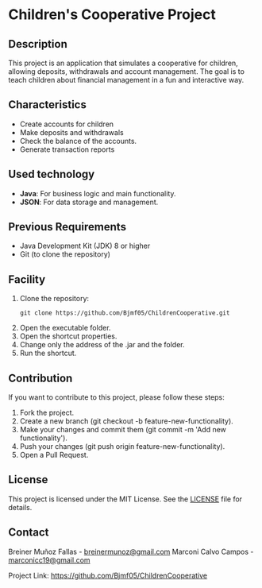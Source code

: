 # Children's Cooperative Project

## Description
This project is an application that simulates a cooperative for children, allowing deposits, withdrawals and account management. The goal is to teach children about financial management in a fun and interactive way.

## Characteristics
- Create accounts for children
- Make deposits and withdrawals
- Check the balance of the accounts.
- Generate transaction reports

## Used technology
- **Java**: For business logic and main functionality.
- **JSON**: For data storage and management.

## Previous Requirements
- Java Development Kit (JDK) 8 or higher
- Git (to clone the repository)

## Facility
1. Clone the repository:
   ```tap
   git clone https://github.com/Bjmf05/ChildrenCooperative.git
2. Open the executable folder.
3. Open the shortcut properties.
4. Change only the address of the .jar and the folder.
5. Run the shortcut.

## Contribution
If you want to contribute to this project, please follow these steps:

1. Fork the project.
2. Create a new branch (git checkout -b feature-new-functionality).
3. Make your changes and commit them (git commit -m 'Add new functionality').
4. Push your changes (git push origin feature-new-functionality).
5. Open a Pull Request.

## License
This project is licensed under the MIT License. See the [LICENSE](LICENSE) file for details.

## Contact
Breiner Muñoz Fallas - breinermunoz@gmail.com
Marconi Calvo Campos - marconicc19@gmail.com

Project Link: https://github.com/Bjmf05/ChildrenCooperative

